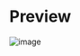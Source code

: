 # Preview
![image](https://github.com/frontendvidu/public/assets/132292859/44f16e3e-73b0-4671-abff-7c861b72fe13)
